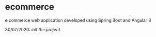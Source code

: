 # ecommerce
e commerce web application developed using Spring Boot and Angular 8

30/07/2020: *init the project*
